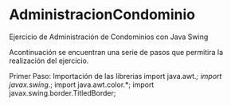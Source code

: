 # AdministracionCondominio
Ejercicio de Administración de Condominios con Java Swing

Acontinuación se encuentran una serie de pasos que permitira la realización del ejercicio.

Primer Paso: Importación de las librerias 
import java.awt.*;
import javax.swing.*;
import java.awt.color.*;
import javax.swing.border.TitledBorder;

